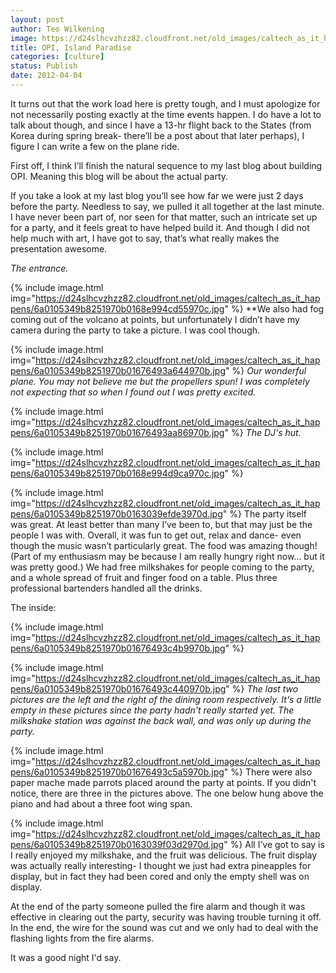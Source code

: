 ```yaml
---
layout: post
author: Teo Wilkening
image: https://d24slhcvzhzz82.cloudfront.net/old_images/caltech_as_it_happens/6a0105349b8251970b0168e994ccfd970c.jpg
title: OPI, Island Paradise 
categories: [culture]
status: Publish
date: 2012-04-04
---
```


It turns out that the work load here is pretty tough, and I must apologize for not necessarily posting exactly at the time events happen. I do have a lot to talk about though, and since I have a 13-hr flight back to the States (from Korea during spring break- there’ll be a post about that later perhaps), I figure I can write a few on the plane ride.

First off, I think I’ll finish the natural sequence to my last blog about building OPI. Meaning this blog will be about the actual party.

If you take a look at my last blog you’ll see how far we were just 2 days before the party. Needless to say, we pulled it all together at the last minute. I have never been part of, nor seen for that matter, such an intricate set up for a party, and it feels great to have helped build it. And though I did not help much with art, I have got to say, that’s what really makes the presentation awesome.

*The entrance.*


{% include image.html img="https://d24slhcvzhzz82.cloudfront.net/old_images/caltech_as_it_happens/6a0105349b8251970b0168e994cd55970c.jpg" %}
**We also had fog coming out of the volcano at points, but unfortunately I didn’t have my camera during the party to take a picture. I was cool though.


{% include image.html img="https://d24slhcvzhzz82.cloudfront.net/old_images/caltech_as_it_happens/6a0105349b8251970b01676493a644970b.jpg" %}
*Our wonderful plane. You may not believe me but the propellers spun! I was completely not expecting that so when I found out I was pretty excited.*


{% include image.html img="https://d24slhcvzhzz82.cloudfront.net/old_images/caltech_as_it_happens/6a0105349b8251970b01676493aa86970b.jpg" %}
*The DJ's hut.*


{% include image.html img="https://d24slhcvzhzz82.cloudfront.net/old_images/caltech_as_it_happens/6a0105349b8251970b0168e994d9ca970c.jpg" %}

{% include image.html img="https://d24slhcvzhzz82.cloudfront.net/old_images/caltech_as_it_happens/6a0105349b8251970b0163039efde3970d.jpg" %}
The party itself was great. At least better than many I’ve been to, but that may just be the people I was with. Overall, it was fun to get out, relax and dance- even though the music wasn’t particularly great. The food was amazing though! (Part of my enthusiasm may be because I am really hungry right now… but it was pretty good.) We had free milkshakes for people coming to the party, and a whole spread of fruit and finger food on a table. Plus three professional bartenders handled all the drinks.

The inside:


{% include image.html img="https://d24slhcvzhzz82.cloudfront.net/old_images/caltech_as_it_happens/6a0105349b8251970b01676493c4b9970b.jpg" %}

{% include image.html img="https://d24slhcvzhzz82.cloudfront.net/old_images/caltech_as_it_happens/6a0105349b8251970b01676493c440970b.jpg" %}
*The last two pictures are the left and the right of the dining room respectively. It's a little empty in these pictures since the party hadn't really started yet. The milkshake station was against the back wall, and was only up during the party.*


{% include image.html img="https://d24slhcvzhzz82.cloudfront.net/old_images/caltech_as_it_happens/6a0105349b8251970b01676493c5a5970b.jpg" %}
There were also paper mache made parrots placed around the party at points. If you didn't notice, there are three in the pictures above. The one below hung above the piano and had about a three foot wing span.


{% include image.html img="https://d24slhcvzhzz82.cloudfront.net/old_images/caltech_as_it_happens/6a0105349b8251970b0163039f03d2970d.jpg" %}
All I’ve got to say is I really enjoyed my milkshake, and the fruit was delicious. The fruit display was actually really interesting- I thought we just had extra pineapples for display, but in fact they had been cored and only the empty shell was on display.

At the end of the party someone pulled the fire alarm and though it was effective in clearing out the party, security was having trouble turning it off. In the end, the wire for the sound was cut and we only had to deal with the flashing lights from the fire alarms.

It was a good night I'd say.

